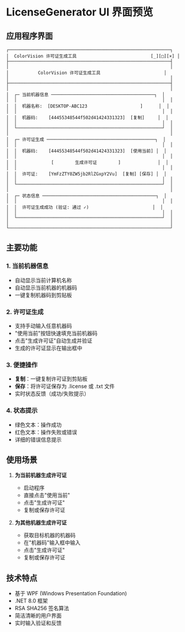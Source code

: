 # LicenseGenerator UI 界面预览

## 应用程序界面

```
┌─────────────────────────────────────────────────────────────┐
│  ColorVision 许可证生成工具                            [_][□][×] │
├─────────────────────────────────────────────────────────────┤
│                                                             │
│           ColorVision 许可证生成工具                        │
│                                                             │
├─────────────────────────────────────────────────────────────┤
│                                                             │
│  ┌─ 当前机器信息 ───────────────────────────────────────┐  │
│  │                                                       │  │
│  │  机器名称:  [DESKTOP-ABC123                    ]      │  │
│  │                                                       │  │
│  │  机器码:    [44455348544f502d41424331323]  [复制]     │  │
│  │                                                       │  │
│  └───────────────────────────────────────────────────────┘  │
│                                                             │
│  ┌─ 许可证生成 ─────────────────────────────────────────┐  │
│  │                                                       │  │
│  │  机器码:    [44455348544f502d41424331323]  [使用当前] │  │
│  │                                                       │  │
│  │             [        生成许可证        ]              │  │
│  │                                                       │  │
│  │  许可证:    [YmFzZTY0ZW5jb2RlZGxpY2Vu]  [复制] [保存] │  │
│  │                                                       │  │
│  └───────────────────────────────────────────────────────┘  │
│                                                             │
│  ┌─ 状态信息 ───────────────────────────────────────────┐  │
│  │                                                       │  │
│  │  许可证生成成功 (验证: 通过 ✓)                        │  │
│  │                                                       │  │
│  └───────────────────────────────────────────────────────┘  │
│                                                             │
└─────────────────────────────────────────────────────────────┘
```

## 主要功能

### 1. 当前机器信息
- 自动显示当前计算机名称
- 自动显示当前机器的机器码
- 一键复制机器码到剪贴板

### 2. 许可证生成
- 支持手动输入任意机器码
- "使用当前"按钮快速填充当前机器码
- 点击"生成许可证"自动生成并验证
- 生成的许可证显示在输出框中

### 3. 便捷操作
- **复制**：一键复制许可证到剪贴板
- **保存**：将许可证保存为 .license 或 .txt 文件
- 实时状态反馈（成功/失败提示）

### 4. 状态提示
- 绿色文本：操作成功
- 红色文本：操作失败或错误
- 详细的错误信息提示

## 使用场景

1. **为当前机器生成许可证**
   - 启动程序
   - 直接点击"使用当前"
   - 点击"生成许可证"
   - 复制或保存许可证

2. **为其他机器生成许可证**
   - 获取目标机器的机器码
   - 在"机器码"输入框中输入
   - 点击"生成许可证"
   - 复制或保存许可证

## 技术特点

- 基于 WPF (Windows Presentation Foundation)
- .NET 8.0 框架
- RSA SHA256 签名算法
- 简洁清晰的用户界面
- 实时输入验证和反馈

